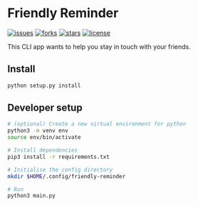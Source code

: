 # Friendly Reminder

[![issues](https://img.shields.io/github/issues/rluetzner/friendly-reminder)](https://github.com/rluetzner/friendly-reminder/issues)
[![forks](https://img.shields.io/github/forks/rluetzner/friendly-reminder)](https://github.com/rluetzner/friendly-reminder/network/members)
[![stars](https://img.shields.io/github/stars/rluetzner/friendly-reminder)](https://github.com/rluetzner/friendly-reminder/stargazers)
[![license](https://img.shields.io/github/license/rluetzner/friendly-reminder)](COPYING)

This CLI app wants to help you stay in touch with your friends.

## Install

```bash
python setup.py install
```

## Developer setup

```bash
# (optional) Create a new virtual environment for python
python3 -m venv env
source env/bin/activate

# Install dependencies
pip3 install -r requirements.txt

# Initialise the config directory
mkdir $HOME/.config/friendly-reminder

# Run
python3 main.py
```
